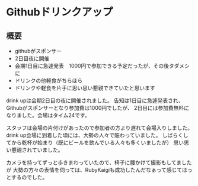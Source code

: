 # Githubドリンクアップ

## 概要

* githubがスポンサー
* 2日目夜に開催
* 会期1日目に急遽発表　1000円で参加できる予定だったが、その後タダメシに
* ドリンクの他軽食がちらほら
* ドリンクや軽食を片手に思い思い懇親できていたと思います

drink upは会期2日目の夜に開催されました。
告知は1日目に急遽発表され、Githubがスポンサーとなり参加費は1000円でしたが、
2日目には参加費無料になりました。会場はタイム24です。

スタッフは会場の片付けがあったので参加者の方より遅れて会場入りしました。
drink up会場に到着した頃には、大勢の人々で賑わっていました。
しばらくしてから乾杯が始まり（既にビールを飲んでいる人々も多くいましたが）
思い思い懇親されていました。

カメラを持ってずっと歩きまわっていたので、椅子に腰かけて撮影もしてましたが
大勢の方々の表情を伺っては、RubyKaigiも成功したんだなぁって感じてほっとするのでした。
